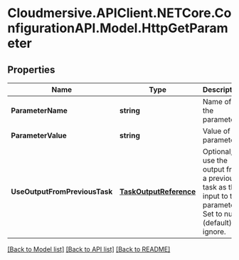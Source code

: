 # Cloudmersive.APIClient.NETCore.ConfigurationAPI.Model.HttpGetParameter
## Properties

Name | Type | Description | Notes
------------ | ------------- | ------------- | -------------
**ParameterName** | **string** | Name of the parameter | [optional] 
**ParameterValue** | **string** | Value of the parameter | [optional] 
**UseOutputFromPreviousTask** | [**TaskOutputReference**](TaskOutputReference.md) | Optional; use the output from a previous task as the input to this parameter.  Set to null (default) to ignore. | [optional] 

[[Back to Model list]](../README.md#documentation-for-models) [[Back to API list]](../README.md#documentation-for-api-endpoints) [[Back to README]](../README.md)

